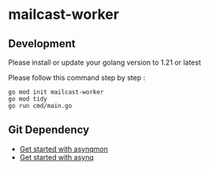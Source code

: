 # mailcast-worker

## Development

Please install or update your golang version to  1.21 or latest

Please follow this command step by step :

```
go mod init mailcast-worker
go mod tidy
go run cmd/main.go
```

## Git Dependency

- [Get started with asynqmon](https://github.com/hibiken/asynqmon)
- [Get started with asynq](https://github.com/hibiken/asynq)
